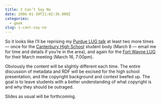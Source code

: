 ```yaml
---
title: I Can’t Say No
date: 2006-01-30T21:02:36.000Z
categories:
  - geek
slug: i-cant-say-no
---
```

So it looks like I’ll be reprising my [Purdue LUG talk][1]  at least two more times — once for the [Canterbury High School][2]  student body (March 8 — email me for time and details if you’re in the area), and again for the [Fort Wayne LUG][3]  for their March meeting (March 16, 7:00pm).

Obviously the content will be slightly different each time. The entire discussion of metadata and RDF will be excised for the high school presentation, and the copyright background and context beefed up. The goal is to leave students with a better understanding of what copyright is and why they should be outraged.

Slides as usual will be forthcoming.



 [1]: http://yergler.net/blog/2006/01/25/purdue-talk-slides-available/
 [2]: http://www.canterburyschool.org/high_school
 [3]: http://fortwaynelug.org/
